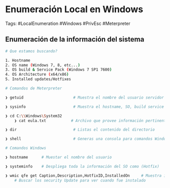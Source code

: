 # Enumeración Local en Windows 

Tags: #LocalEnumeration #Windows #PrivEsc #Meterpreter

## Enumeración de la información del sistema 

```bash 
# Que estamos buscando?

1. Hostname 
2. OS name (Windows 7, 8, etc...)
3. OS build & Service Pack (Windows 7 SP1 7600)
4. OS Architecture (x64/x86)
5. Installed updates/Hotfixes
```

```bash 
# Comandos de Meterpreter

❯ getuid                      # Muestra el nombre del usuario servidor  

❯ sysinfo                     # Muestra el hostname, SO, build service pack, arquitectura, dominio  

❯ cd C:\\Windows\System32
	❯ cat eula.txt           # Archivo que provee información pertinente del SO, build y service pack 

❯ dir                         # Listas el contenido del directorio 

❯ shell                       # Generas una consola para comandos Windows 
```

```bash 
# Comandos Windows 

❯ hostname      # Muestar el nombre del usuario 

❯ systeminfo    # Despliega toda la información del SO como (Hotfix)

❯ wmic qfe get Caption,Description,HotfixID,InstalledOn     # Muestra información adicional 
	# Buscar los security Update para ver cuando fue instalado 
```